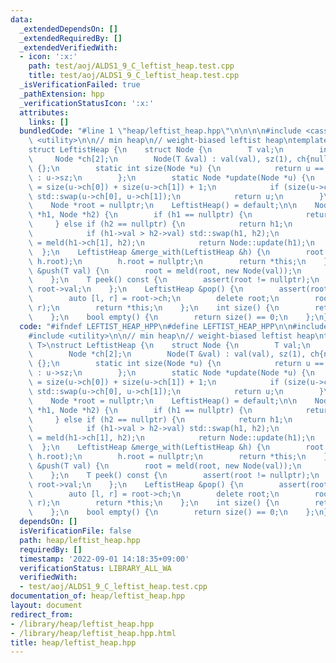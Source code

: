 ```yaml
---
data:
  _extendedDependsOn: []
  _extendedRequiredBy: []
  _extendedVerifiedWith:
  - icon: ':x:'
    path: test/aoj/ALDS1_9_C_leftist_heap.test.cpp
    title: test/aoj/ALDS1_9_C_leftist_heap.test.cpp
  _isVerificationFailed: true
  _pathExtension: hpp
  _verificationStatusIcon: ':x:'
  attributes:
    links: []
  bundledCode: "#line 1 \"heap/leftist_heap.hpp\"\n\n\n\n#include <cassert>\n#include\
    \ <utility>\n\n// min heap\n// weight-biased leftist heap\ntemplate <class T>\n\
    struct LeftistHeap {\n    struct Node {\n        T val;\n        int sz;\n   \
    \     Node *ch[2];\n        Node(T &val) : val(val), sz(1), ch{nullptr, nullptr}\
    \ {};\n        static int size(Node *u) {\n            return u == nullptr ? 0\
    \ : u->sz;\n        };\n        static Node *update(Node *u) {\n            u->sz\
    \ = size(u->ch[0]) + size(u->ch[1]) + 1;\n            if (size(u->ch[0]) < size(u->ch[1]))\
    \ std::swap(u->ch[0], u->ch[1]);\n            return u;\n        }\n    };\n\n\
    \    Node *root = nullptr;\n    LeftistHeap() = default;\n\n    Node *meld(Node\
    \ *h1, Node *h2) {\n        if (h1 == nullptr) {\n            return h2;\n   \
    \     } else if (h2 == nullptr) {\n            return h1;\n        } else {\n\
    \            if (h1->val > h2->val) std::swap(h1, h2);\n            h1->ch[1]\
    \ = meld(h1->ch[1], h2);\n            return Node::update(h1);\n        }\n  \
    \  };\n    LeftistHeap &merge_with(LeftistHeap &h) {\n        root = meld(root,\
    \ h.root);\n        h.root = nullptr;\n        return *this;\n    };\n\n    LeftistHeap\
    \ &push(T val) {\n        root = meld(root, new Node(val));\n        return *this;\n\
    \    };\n    T peek() const {\n        assert(root != nullptr);\n        return\
    \ root->val;\n    };\n    LeftistHeap &pop() {\n        assert(root != nullptr);\n\
    \        auto [l, r] = root->ch;\n        delete root;\n        root = meld(l,\
    \ r);\n        return *this;\n    };\n    int size() {\n        return Node::size(root);\n\
    \    };\n    bool empty() {\n        return size() == 0;\n    };\n};\n\n\n"
  code: "#ifndef LEFTIST_HEAP_HPP\n#define LEFTIST_HEAP_HPP\n\n#include <cassert>\n\
    #include <utility>\n\n// min heap\n// weight-biased leftist heap\ntemplate <class\
    \ T>\nstruct LeftistHeap {\n    struct Node {\n        T val;\n        int sz;\n\
    \        Node *ch[2];\n        Node(T &val) : val(val), sz(1), ch{nullptr, nullptr}\
    \ {};\n        static int size(Node *u) {\n            return u == nullptr ? 0\
    \ : u->sz;\n        };\n        static Node *update(Node *u) {\n            u->sz\
    \ = size(u->ch[0]) + size(u->ch[1]) + 1;\n            if (size(u->ch[0]) < size(u->ch[1]))\
    \ std::swap(u->ch[0], u->ch[1]);\n            return u;\n        }\n    };\n\n\
    \    Node *root = nullptr;\n    LeftistHeap() = default;\n\n    Node *meld(Node\
    \ *h1, Node *h2) {\n        if (h1 == nullptr) {\n            return h2;\n   \
    \     } else if (h2 == nullptr) {\n            return h1;\n        } else {\n\
    \            if (h1->val > h2->val) std::swap(h1, h2);\n            h1->ch[1]\
    \ = meld(h1->ch[1], h2);\n            return Node::update(h1);\n        }\n  \
    \  };\n    LeftistHeap &merge_with(LeftistHeap &h) {\n        root = meld(root,\
    \ h.root);\n        h.root = nullptr;\n        return *this;\n    };\n\n    LeftistHeap\
    \ &push(T val) {\n        root = meld(root, new Node(val));\n        return *this;\n\
    \    };\n    T peek() const {\n        assert(root != nullptr);\n        return\
    \ root->val;\n    };\n    LeftistHeap &pop() {\n        assert(root != nullptr);\n\
    \        auto [l, r] = root->ch;\n        delete root;\n        root = meld(l,\
    \ r);\n        return *this;\n    };\n    int size() {\n        return Node::size(root);\n\
    \    };\n    bool empty() {\n        return size() == 0;\n    };\n};\n\n#endif\n"
  dependsOn: []
  isVerificationFile: false
  path: heap/leftist_heap.hpp
  requiredBy: []
  timestamp: '2022-09-01 14:18:35+09:00'
  verificationStatus: LIBRARY_ALL_WA
  verifiedWith:
  - test/aoj/ALDS1_9_C_leftist_heap.test.cpp
documentation_of: heap/leftist_heap.hpp
layout: document
redirect_from:
- /library/heap/leftist_heap.hpp
- /library/heap/leftist_heap.hpp.html
title: heap/leftist_heap.hpp
---
```

